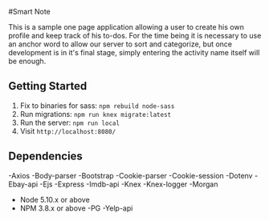 #Smart Note

This is a sample one page application allowing a user to create his own profile and keep track of his to-dos. For the time being it is necessary to use an anchor word to allow our server to sort and categorize, but once development is in it's final stage, simply entering the activity name itself will be enough.

## Getting Started
1. Fix to binaries for sass: `npm rebuild node-sass`
2. Run migrations: `npm run knex migrate:latest`
3. Run the server: `npm run local`
8. Visit `http://localhost:8080/`

## Dependencies
-Axios
-Body-parser
-Bootstrap
-Cookie-parser
-Cookie-session
-Dotenv
-Ebay-api
-Ejs
-Express
-Imdb-api
-Knex
-Knex-logger
-Morgan
- Node 5.10.x or above
- NPM 3.8.x or above
-PG
-Yelp-api


